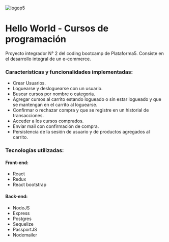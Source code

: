 ![logop5](https://p5-hall-of-fame.s3.amazonaws.com/p5logo.png)

# Hello World - Cursos de programación

Proyecto integrador N° 2 del coding bootcamp de Plataforma5. Consiste en el desarrollo integral de un e-commerce.

### Características y funcionalidades implementadas:

- Crear Usuarios.
- Loguearse y desloguearse con un usuario.
- Buscar cursos por nombre o categoría.
- Agregar cursos al carrito estando logueado o sin estar logueado y que se mantengan en el carrito al loguearse.
- Confirmar o rechazar compra y que se registre en un historial de transacciones.
- Acceder a los cursos comprados.
- Enviar mail con confirmación de compra.
- Persistencia de la sesión de usuario y de productos agregados al carrito.

### Tecnologías utilizadas:
#### Front-end:
- React
- Redux
- React bootstrap

#### Back-end:
- NodeJS
- Express
- Postgres
- Sequelize
- PassportJS
- Nodemailer

